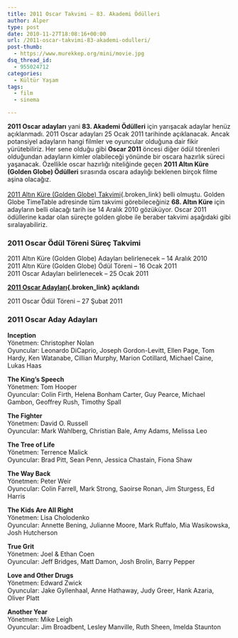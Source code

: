 ```yaml
---
title: 2011 Oscar Takvimi – 83. Akademi Ödülleri
author: Alper
type: post
date: 2010-11-27T18:08:16+00:00
url: /2011-oscar-takvimi-83-akademi-odulleri/
post-thumb:
  - https://www.murekkep.org/mini/movie.jpg
dsq_thread_id:
  - 955024712
categories:
  - Kültür Yaşam
tags:
  - film
  - sinema

---
```

**2011 Oscar adayları** yani **83. Akademi Ödülleri** için yarışacak adaylar henüz açıklanmadı. 2011 Oscar adayları 25 Ocak 2011 tarihinde açıklanacak. Ancak potansiyel adayların hangi filmler ve oyuncular olduğuna dair fikir yürütebiliriz. Her sene olduğu gibi **Oscar 2011** öncesi diğer ödül törenleri olduğundan adayların kimler olabileceği yönünde bir oscara hazırlık süreci yaşanacak. Özellikle oscar hazırlığı niteliğinde geçen **2011 Altın Küre (Golden Globe) Ödülleri** sırasında oscara adaylığı beklenen birçok filme aşina olacağız.  
[  
2011 Altın Küre (Golden Globe) Takvimi][1]{.broken_link} belli olmuştu. Golden Globe TimeTable adresinde tüm takvimi görebileceğiniz **68. Altın Küre** için adayların belli olacağı tarih ise 14 Aralık 2010 gözüküyor. Oscar 2011 ödüllerine kadar olan süreçte golden globe ile beraber takvimi aşağıdaki gibi sıralayabiliriz.

### 2011 Oscar Ödül Töreni Süreç Takvimi

2011 Altın Küre (Golden Globe) Adayları belirlenecek &#8211; 14 Aralık 2010  
2011 Altın Küre (Golden Globe) Ödül Töreni &#8211; 16 Ocak 2011  
2011 Oscar Adayları belirlenecek &#8211; 25 Ocak 2011

**[2011 Oscar Adayları][2]{.broken_link} açıklandı**

2011 Oscar Ödül Töreni &#8211; 27 Şubat 2011

### 2011 Oscar Aday Adayları

**Inception**  
Yönetmen: Christopher Nolan  
Oyuncular: Leonardo DiCaprio, Joseph Gordon-Levitt, Ellen Page, Tom Hardy, Ken Watanabe, Cillian Murphy, Marion Cotillard, Michael Caine, Lukas Haas

**The King&#8217;s Speech**  
Yönetmen: Tom Hooper  
Oyuncular: Colin Firth, Helena Bonham Carter, Guy Pearce, Michael Gambon, Geoffrey Rush, Timothy Spall

**The Fighter**  
Yönetmen: David O. Russell  
Oyuncular: Mark Wahlberg, Christian Bale, Amy Adams, Melissa Leo

**The Tree of Life**  
Yönetmen: Terrence Malick  
Oyuncular: Brad Pitt, Sean Penn, Jessica Chastain, Fiona Shaw

**The Way Back**  
Yönetmen: Peter Weir  
Oyuncular: Colin Farrell, Mark Strong, Saoirse Ronan, Jim Sturgess, Ed Harris

**The Kids Are All Right**  
Yönetmen: Lisa Cholodenko  
Oyuncular: Annette Bening, Julianne Moore, Mark Ruffalo, Mia Wasikowska, Josh Hutcherson

**True Grit**  
Yönetmen: Joel & Ethan Coen  
Oyuncular: Jeff Bridges, Matt Damon, Josh Brolin, Barry Pepper

**Love and Other Drugs**  
Yönetmen: Edward Zwick  
Oyuncular: Jake Gyllenhaal, Anne Hathaway, Judy Greer, Hank Azaria, Oliver Platt

**Another Year**  
Yönetmen: Mike Leigh  
Oyuncular: Jim Broadbent, Lesley Manville, Ruth Sheen, Imelda Staunton

 [1]: https://www.murekkep.org/2011-altin-kure-golden-globe-takvimi-3567
 [2]: https://www.murekkep.org/2011-oscar-adaylari-4177